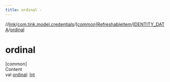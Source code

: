 ```yaml
---
title: ordinal -
---
```

//[link](../../../index.md)/[com.tink.model.credentials](../../index.md)/[[common]RefreshableItem](../index.md)/[IDENTITY_DATA](index.md)/[ordinal](ordinal.md)



# ordinal  
[common]  
Content  
val [ordinal](ordinal.md): [Int](https://kotlinlang.org/api/latest/jvm/stdlib/kotlin/-int/index.html)  




